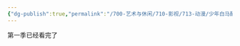 ```yaml
---
{"dg-publish":true,"permalink":"/700-艺术与休闲/710-影视/713-动漫/少年白马醉春风/","tags":["追剧/动漫"],"noteIcon":""}
---
```



第一季已经看完了